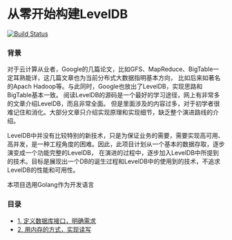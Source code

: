 # 从零开始构建LevelDB

[![Build Status](https://travis-ci.org/red-chen/min-leveldb.png?branch=master)](https://travis-ci.org/red-chen/min-leveldb)

### 背景

对于云计算从业者，Google的几篇论文，比如GFS、MapReduce、BigTable一定耳熟能详，这几篇文章也为当前分布式大数据指明基本方向，
比如后来如著名的Apach Hadoop等。与此同时，Google也放出了LevelDB，实现思路和BigTable基本一致。
阅读LevelDB的源码是一个最好的学习途径，网上有非常多的文章介绍LevelDB，而且非常全面。
但是里面涉及的内容过多，对于初学者很难记住和消化。大部分文章只介绍实现原理和实现细节，缺乏整个演进路线的介绍。

LevelDB中并没有比较特别的新技术，只是为保证业务的需要，需要实现高可用、高并发，是一种工程角度的困难。因此，此项目计划从一个基本的数据存取，逐步演变成一个功能完整的LevelDB，
在演进的过程中，逐步加入LevelDB中所提到的技术。目标是展现出一个DB的诞生过程和LevelDB中的使用到的技术，不追求LevelDB的性能和可用性。

本项目选用Golang作为开发语言

### 目录
- [1. 定义数据库接口，明确需求](/doc/chp1.md)
- [2. 用内存的方式，实现读写](/doc/chp2.md)
